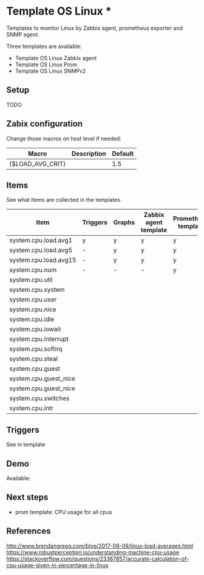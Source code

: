 # Template OS Linux *

Templates to monitor Linux by Zabbix agent, prometheus exporter and SNMP agent.

Three templates are available:  

- Template OS Linux Zabbix agent
- Template OS Linux Prom
- Template OS Linux SNMPv2

## Setup

TODO

## Zabix configuration

Change those macros on host level if needed:

|Macro|Description|Default|
|---|----|---|
|{$LOAD_AVG_CRIT}| | 1.5| 

## Items

See what items are collected in the templates.

|Item|Triggers|Graphs|Zabbix agent template|Prometheus template|SNMP template|
|---|---|---|---|---|--|
|system.cpu.load.avg1|y|y|y|y|-|
|system.cpu.load.avg5|-|y|y|y|-|
|system.cpu.load.avg15|-|y|y|y|-|
|system.cpu.num|-|-|-|y|-|
|system.cpu.util|
|system.cpu.system|
|system.cpu.user|
|system.cpu.nice|
|system.cpu.idle|
|system.cpu.iowait|
|system.cpu.interrupt|
|system.cpu.softirq|
|system.cpu.steal|
|system.cpu.guest|
|system.cpu.guest_nice|
|system.cpu.guest_nice|
|system.cpu.switches|
|system.cpu.intr|

## Triggers

See in template

## Demo

Available:

## Next steps

- prom template: CPU usage for all cpus



## References

http://www.brendangregg.com/blog/2017-08-08/linux-load-averages.html
https://www.robustperception.io/understanding-machine-cpu-usage
https://stackoverflow.com/questions/23367857/accurate-calculation-of-cpu-usage-given-in-percentage-in-linux